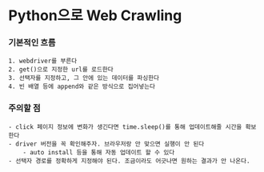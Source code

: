 Python으로 Web Crawling
=============

### 기본적인 흐름 ###
    1. webdriver를 부른다
    2. get()으로 지정한 url를 로드한다
    3. 선택자를 지정하고, 그 안에 있는 데이터를 파싱한다
    4. 빈 배열 등에 append와 같은 방식으로 집어넣는다
    
### 주의할 점 ###
    - click 페이지 정보에 변화가 생긴다면 time.sleep()를 통해 업데이트해줄 시간을 확보한다
    - driver 버전을 꼭 확인해주자. 브라우저랑 안 맞으면 실행이 안 된다
        - auto install 등을 통해 자동 업데이트 할 수 있다
    - 선택자 경로를 정확하게 지정해야 된다. 조금이라도 어긋나면 원하는 결과가 안 나온다.
    

    
